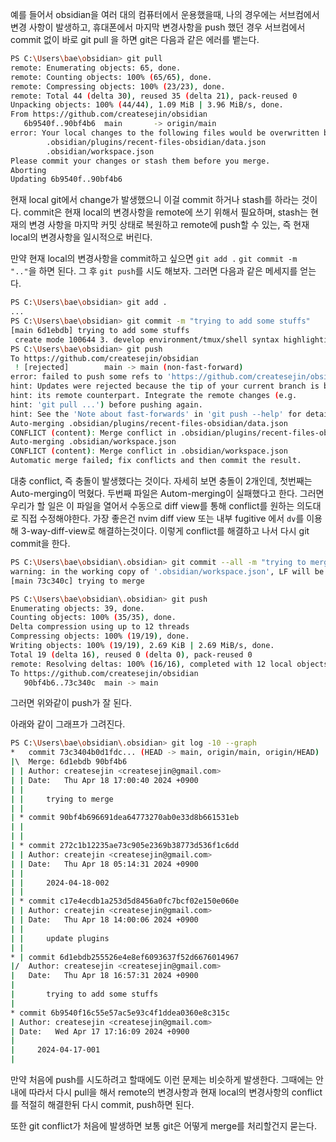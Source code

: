 예를 들어서 obsidian을 여러 대의 컴퓨터에서 운용했을때, 나의 경우에는 서브컴에서 변경 사항이 발생하고, 휴대폰에서 마지막 변경사항을 push 했던 경우 서브컴에서 commit 없이 바로 git pull 을 하면 git은 다음과 같은 에러를 뱉는다.
```sh
PS C:\Users\bae\obsidian> git pull
remote: Enumerating objects: 65, done.
remote: Counting objects: 100% (65/65), done.
remote: Compressing objects: 100% (23/23), done.
remote: Total 44 (delta 30), reused 35 (delta 21), pack-reused 0
Unpacking objects: 100% (44/44), 1.09 MiB | 3.96 MiB/s, done.
From https://github.com/createsejin/obsidian
   6b9540f..90bf4b6  main       -> origin/main
error: Your local changes to the following files would be overwritten by merge:
        .obsidian/plugins/recent-files-obsidian/data.json
        .obsidian/workspace.json
Please commit your changes or stash them before you merge.
Aborting
Updating 6b9540f..90bf4b6
```
현재 local git에서 change가 발생했으니 이걸 commit 하거나 stash를 하라는 것이다.
commit은 현재 local의 변경사항을 remote에 쓰기 위해서 필요하며, stash는 현재의 변경 사항을 마지막 커밋 상태로 복원하고 remote에 push할 수 있는, 즉 현재 local의 변경사항을 일시적으로 버린다.

만약 현재 local의 변경사항을 commit하고 싶으면 `git add .`  `git commit -m ".."`을 하면 된다.
그 후 `git push`를 시도 해보자. 그러면 다음과 같은 메세지를 얻는다.
```sh
PS C:\Users\bae\obsidian> git add .
...
PS C:\Users\bae\obsidian> git commit -m "trying to add some stuffs"
[main 6d1ebdb] trying to add some stuffs
 create mode 100644 3. develop environment/tmux/shell syntax highlighting and autocompl.md
PS C:\Users\bae\obsidian> git push
To https://github.com/createsejin/obsidian
 ! [rejected]        main -> main (non-fast-forward)
error: failed to push some refs to 'https://github.com/createsejin/obsidian'
hint: Updates were rejected because the tip of your current branch is behind
hint: its remote counterpart. Integrate the remote changes (e.g.
hint: 'git pull ...') before pushing again.
hint: See the 'Note about fast-forwards' in 'git push --help' for details.
Auto-merging .obsidian/plugins/recent-files-obsidian/data.json
CONFLICT (content): Merge conflict in .obsidian/plugins/recent-files-obsidian/data.json
Auto-merging .obsidian/workspace.json
CONFLICT (content): Merge conflict in .obsidian/workspace.json
Automatic merge failed; fix conflicts and then commit the result.
```
대충 conflict, 즉 충돌이 발생했다는 것이다. 자세히 보면 충돌이 2개인데, 첫번째는  Auto-merging이 먹혔다. 두번째 파일은 Autom-merging이 실패했다고 한다. 그러면 우리가 할 일은 이 파일을 열어서 수동으로 diff view를 통해 conflict를 원하는 의도대로 직접 수정해야한다. 가장 좋은건 nvim diff view 또는 내부 fugitive 에서 `dv`를 이용해 3-way-diff-view로 해결하는것이다. 이렇게 conflict를 해결하고 나서 다시 git commit을 한다.
```sh
PS C:\Users\bae\obsidian\.obsidian> git commit --all -m "trying to merge"
warning: in the working copy of '.obsidian/workspace.json', LF will be replaced by CRLF the next time Git touches it
[main 73c340c] trying to merge

PS C:\Users\bae\obsidian\.obsidian> git push
Enumerating objects: 39, done.
Counting objects: 100% (35/35), done.
Delta compression using up to 12 threads
Compressing objects: 100% (19/19), done.
Writing objects: 100% (19/19), 2.69 KiB | 2.69 MiB/s, done.
Total 19 (delta 16), reused 0 (delta 0), pack-reused 0
remote: Resolving deltas: 100% (16/16), completed with 12 local objects.
To https://github.com/createsejin/obsidian
   90bf4b6..73c340c  main -> main
```
그러면 위와같이 push가 잘 된다.

아래와 같이 그래프가 그려진다.
```sh
PS C:\Users\bae\obsidian\.obsidian> git log -10 --graph
*   commit 73c3404b0d1fdc... (HEAD -> main, origin/main, origin/HEAD)
|\  Merge: 6d1ebdb 90bf4b6
| | Author: createsejin <createsejin@gmail.com>
| | Date:   Thu Apr 18 17:00:40 2024 +0900
| |
| |     trying to merge
| |
| * commit 90bf4b696691dea64773270ab0e33d8b661531eb
| |
| |
| * commit 272c1b12235ae73c905e2369b38773d536f1c6dd
| | Author: createjin <createsejin@gmail.com>
| | Date:   Thu Apr 18 05:14:31 2024 +0900
| |
| |     2024-04-18-002
| |
| * commit c17e4ecdb1a253d5d8456a0fc7bcf02e150e060e
| | Author: createjin <createsejin@gmail.com>
| | Date:   Thu Apr 18 14:00:06 2024 +0900
| |
| |     update plugins
| |
* | commit 6d1ebdb255526e4e8ef6093637f52d6676014967
|/  Author: createsejin <createsejin@gmail.com>
|   Date:   Thu Apr 18 16:57:31 2024 +0900
|
|       trying to add some stuffs
|
* commit 6b9540f16c55e57ac5e93c4f1ddea0360e8c315c
| Author: createsejin <createsejin@gmail.com>
| Date:   Wed Apr 17 17:16:09 2024 +0900
|
|     2024-04-17-001
|
```
만약 처음에 push를 시도하려고 할때에도 이런 문제는 비슷하게 발생한다.
그때에는 안내에 따라서 다시 pull을 해서 remote의 변경사항과 현재 local의 변경사항의 conflict를 적절히 해결한뒤 다시 commit, push하면 된다.

또한 git conflict가 처음에 발생하면 보통 git은 어떻게 merge를 처리할건지 묻는다.
